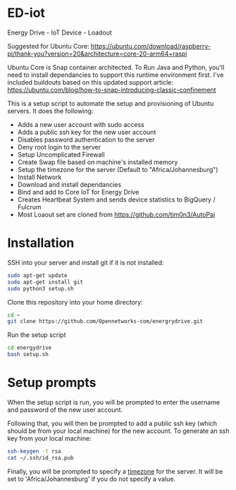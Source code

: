 # ED-iot
Energy Drive - IoT Device - Loadout

Suggested for Ubuntu Core:
https://ubuntu.com/download/raspberry-pi/thank-you?version=20&architecture=core-20-arm64+raspi

Ubuntu Core is Snap container architected. To Run Java and Python, you'll need to install dependancies to support
this runtime environment first. I've included buildouts based on this updated support article:
https://ubuntu.com/blog/how-to-snap-introducing-classic-confinement


This is a setup script to automate the setup and provisioning of Ubuntu servers. It does the following:
* Adds a new user account with sudo access
* Adds a public ssh key for the new user account
* Disables password authentication to the server
* Deny root login to the server
* Setup Uncomplicated Firewall
* Create Swap file based on machine's installed memory
* Setup the timezone for the server (Default to "Africa/Johannesburg")
* Install Network 
* Download and install dependancies
* Bind and add to Core IoT for Energy Drive
* Creates Heartbeat System and sends device statistics to BigQuery / Fulcrum
* Most Loaout set are cloned from https://github.com/tim0n3/AutoPai

# Installation
SSH into your server and install git if it is not installed:
```bash
sudo apt-get update
sudo apt-get install git
sudo python3 setup.sh
```

Clone this repository into your home directory:
```bash
cd ~
git clone https://github.com/Opennetworks-com/energrydrive.git
```

Run the setup script
```bash
cd energydrive
bash setup.sh
```

# Setup prompts
When the setup script is run, you will be prompted to enter the username and password of the new user account. 

Following that, you will then be prompted to add a public ssh key (which should be from your local machine) for the new account. To generate an ssh key from your local machine:
```bash
ssh-keygen -t rsa
cat ~/.ssh/id_rsa.pub
```

Finally, you will be prompted to specify a [timezone](https://en.wikipedia.org/wiki/List_of_tz_database_time_zones) for the server. It will be set to 'Africa/Johannesburg' if you do not specify a value.
